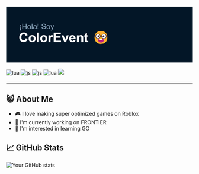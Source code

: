 ![Banner](https://github.com/CoIorEvent8/CoIorEvent8/blob/e9169ab144937b91e0b33786ffe45640a1bc5235/banner.png)

<span>
<img src=https://img.shields.io/badge/luau-%232C2D72.svg?&style=for-the-badge&logo=lua&logoColor=white alt=lua style="margin-bottom: 5px;" />
</span>
<span>
<img src=https://img.shields.io/badge/javascript-%23F7DF1E.svg?&style=for-the-badge&logo=javascript&logoColor=%2331302e alt=js style="margin-bottom: 5px;" />
</span>
<span>
<img src=https://img.shields.io/badge/next.js-%23000000.svg?&style=for-the-badge&logo=next.js&logoColor=white alt=js style="margin-bottom: 5px;" />
</span>
<span>
<img src=https://img.shields.io/badge/node.js-%23339933.svg?&style=for-the-badge&logo=node.js&logoColor=white alt=lua style="margin-bottom: 5px;" />
</span>
<span>
  <img src="https://komarev.com/ghpvc/?username=CoIorEvent8&&style=for-the-badge&color=orange&abbreviated=true" />
</span>

---

## 😸 About Me

- 🎮 I love making super optimized games on Roblox
- 🏹 I'm currently working on FRONTIER
- 🌱 I'm interested in learning GO

## 📈 GitHub Stats

![Your GitHub stats](https://github-readme-stats.vercel.app/api?username=CoIorEvent8&show_icons=true&theme=radical)
